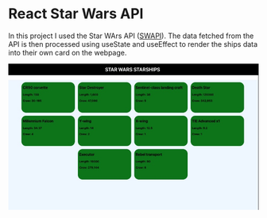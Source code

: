 # React Star Wars API

In this project I used the Star WArs API ([SWAPI](https://swapi.dev)).
The data fetched from the API is then processed using useState and useEffect to render the ships data into their own card on the webpage. 

![screenshot](./src/Images/screenShot.jpg)
